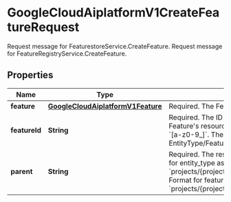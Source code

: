 

# GoogleCloudAiplatformV1CreateFeatureRequest

Request message for FeaturestoreService.CreateFeature. Request message for FeatureRegistryService.CreateFeature.

## Properties

| Name | Type | Description | Notes |
|------------ | ------------- | ------------- | -------------|
|**feature** | [**GoogleCloudAiplatformV1Feature**](GoogleCloudAiplatformV1Feature.md) | Required. The Feature to create. |  [optional] |
|**featureId** | **String** | Required. The ID to use for the Feature, which will become the final component of the Feature&#39;s resource name. This value may be up to 128 characters, and valid characters are &#x60;[a-z0-9_]&#x60;. The first character cannot be a number. The value must be unique within an EntityType/FeatureGroup. |  [optional] |
|**parent** | **String** | Required. The resource name of the EntityType or FeatureGroup to create a Feature. Format for entity_type as parent: &#x60;projects/{project}/locations/{location}/featurestores/{featurestore}/entityTypes/{entity_type}&#x60; Format for feature_group as parent: &#x60;projects/{project}/locations/{location}/featureGroups/{feature_group}&#x60; |  [optional] |



